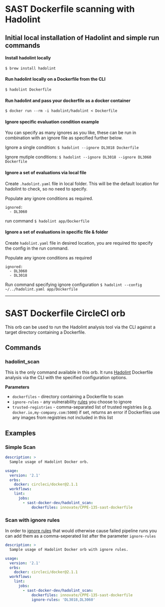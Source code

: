 # SAST Dockerfile scanning with Hadolint

## Initial local installation of Hadolint and simple run commands
#### Install hadolint locally
`$ brew install hadolint`

#### Run hadolint locally on a Dockerfile from  the CLI
`$ hadolint Dockerfile`

#### Run hadolint and pass your dockerfile as a docker container
`$ docker run --rm -i hadolint/hadolint < Dockerfile`

#### Ignore specific evaluation condition example

You can specify as many ignores as you like, these can be run in combination with an ignore file as specified further below.

Ignore a single condition:
`$ hadolint --ignore DL3018 Dockerfile` 

Ignore mutiple conditions:
`$ hadolint --ignore DL3018 --ignore DL3060 Dockerfile` 

#### Ignore a set of evaluations via local file
Create `.hadolint.yaml` file in local folder. This will be the default location for hadolint to check, so no need to specify.

Populate any ignore conditions as required.
```
ignored:
  - DL3060
```
run command 
`$ hadolint app/Dockerfile` 

#### Ignore a set of evaluations in specific file & folder

Create `hadolint.yaml` file in desired location, you are required tto specify the config in the run command.

Populate any ignore conditions as required
```
ignored:
  - DL3060
  - DL3018
```

Run command specifying ignore configuration
`$ hadolint --config ~/../hadolint.yaml app/Dockerfile`


---

# SAST Dockerfile CircleCI orb

This orb can be used to run the Hadolint analysis tool via the CLI against a target directory containing a Dockerfile.

## Commands
### hadolint_scan
This is the only command available in this orb. It runs [Hadolint](https://hub.docker.com/r/hadolint/hadolint) Dockerfile analysis via the CLI with the specified configuration options.

**Parameters**
- `dockerfiles` - directory containing a Dockerfile to scan
- `ignore-rules` - any vulnerability [rules](https://github.com/hadolint/hadolint#rules) you choose to ignore 
- `trusted-registries` - comma-separated list of trusted registries (e.g. `docker.io,my-company.com:5000`) if set, returns an error if Dockerfiles use any images from registries not included in this list

## Examples

### Simple Scan
```yaml
description: >
  Sample usage of Hadolint Docker orb.

usage:
  version: '2.1'
  orbs:
    docker: circleci/docker@2.1.1
  workflows:
    lint:
      jobs:
        - sast-docker-dev/hadolint_scan:
            dockerfiles: innovate/CPPE-135-sast-dockerfile
```

### Scan with ignore rules

In order to [ignore rules](https://github.com/hadolint/hadolint#rules) that would otherwise cause failed pipeline runs you can add them as a comma-seperated list after the parameter `ignore-rules`
```yaml
description: >
  Sample usage of Hadolint Docker orb with ignore rules.

usage:
  version: '2.1'
  orbs:
    docker: circleci/docker@2.1.1
  workflows:
    lint:
      jobs:
        - sast-docker-dev/hadolint_scan:
            dockerfiles: innovate/CPPE-135-sast-dockerfile
            ignore-rules: 'DL3018,DL3060'
```

